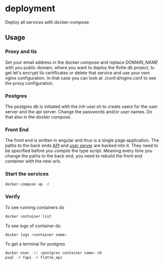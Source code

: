 # deployment
Deploy all services with docker-compose

## Usage

### Proxy and tls
Set your email address in the docker compose and replace _DOMAIN_NAME_ with you public domain, where you want to deploy the flotte db project, to get let's encrypt tls certificates or delete that service and use your own nginx configuration. In that case you can look at ./conf.d/nginx.conf to see the proxy configuration.

### Postgres
The postgres db is initiated with the init-user.sh to create users for the user server and the api server. Change the passwords and/or user names. Do that also in the docker compose.

### Front End
The front end is written in angular and thus is a single page application. The paths to the back ends [API](https://github.com/fLotte-meets-HWR-DB/apollo-server) and [user server](https://github.com/fLotte-meets-HWR-DB/flotte-user-management) are backed into it. They need to be specified before you compile the type script. Meaning every time you change the paths to the back end, you need to rebuild the front end container with the new urls.

### Start the services
```bash
docker-compose up -d
```

### Verify
To see running containers do
```bash
docker container list
```
To see logs of container do
```bash
docker logs <container name>
```
To get a terminal for postgres
```bash
docker exec -it <postgres container name> sh
psql -U fapi -d flotte_api
```
